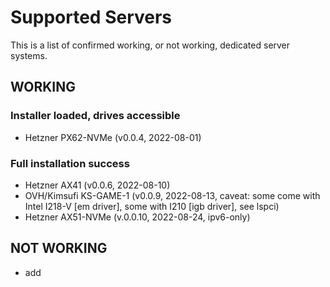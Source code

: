 # Supported Servers
This is a list of confirmed working, or not working, dedicated server systems.

## WORKING

### Installer loaded, drives accessible
* Hetzner PX62-NVMe (v0.0.4, 2022-08-01)

### Full installation success
* Hetzner AX41 (v0.0.6, 2022-08-10)
* OVH/Kimsufi KS-GAME-1 (v0.0.9, 2022-08-13, caveat: some come with Intel I218-V [em driver], some with I210 [igb driver], see lspci)
* Hetzner AX51-NVMe (v.0.0.10, 2022-08-24, ipv6-only)

## NOT WORKING
* add
